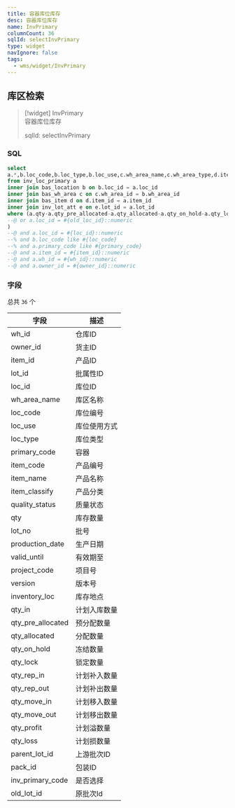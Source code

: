 ```yaml
---
title: 容器库位库存
desc: 容器库位库存
name: InvPrimary
columnCount: 36
sqlId: selectInvPrimary
type: widget
navIgnore: false
tags:
  - wms/widget/InvPrimary
---
```


## 库区检索
>[!widget] InvPrimary  
> 容器库位库存  
> 
> sqlId: selectInvPrimary
  
### SQL
```sql
select
a.*,b.loc_code,b.loc_type,b.loc_use,c.wh_area_name,c.wh_area_type,d.item_code,d.item_name,d.item_classify,e.*,'1' as inv_primary_code,a.lot_id as old_lot_id
from inv_loc_primary a
inner join bas_location b on b.loc_id = a.loc_id
inner join bas_wh_area c on c.wh_area_id = b.wh_area_id
inner join bas_item d on d.item_id = a.item_id
inner join inv_lot_att e on e.lot_id = a.lot_id
where (a.qty-a.qty_pre_allocated-a.qty_allocated-a.qty_on_hold-a.qty_lock-a.qty_rep_out-a.qty_move_out-a.qty_loss > 0
--@ or a.loc_id = #{old_loc_id}::numeric
)
--@ and a.loc_id = #{loc_id}::numeric
--% and b.loc_code like #{loc_code}
--% and a.primary_code like #{primary_code}
--@ and a.item_id = #{item_id}::numeric
--@ and a.wh_id = #{wh_id}::numeric
--@ and a.owner_id = #{owner_id}::numeric
```

### 字段
总共 `36` 个

| 字段  | 描述  |
| --- | --- |
| wh_id | 仓库ID |
| owner_id | 货主ID |
| item_id | 产品ID |
| lot_id | 批属性ID |
| loc_id | 库位ID |
| wh_area_name | 库区名称 |
| loc_code | 库位编号 |
| loc_use | 库位使用方式 |
| loc_type | 库位类型 |
| primary_code | 容器 |
| item_code | 产品编号 |
| item_name | 产品名称 |
| item_classify | 产品分类 |
| quality_status | 质量状态 |
| qty | 库存数量 |
| lot_no | 批号 |
| production_date | 生产日期 |
| valid_until | 有效期至 |
| project_code | 项目号 |
| version | 版本号 |
| inventory_loc | 库存地点 |
| qty_in | 计划入库数量 |
| qty_pre_allocated | 预分配数量 |
| qty_allocated | 分配数量 |
| qty_on_hold | 冻结数量 |
| qty_lock | 锁定数量 |
| qty_rep_in | 计划补入数量 |
| qty_rep_out | 计划补出数量 |
| qty_move_in | 计划移入数量 |
| qty_move_out | 计划移出数量 |
| qty_profit | 计划溢数量 |
| qty_loss | 计划损数量 |
| parent_lot_id | 上游批次ID |
| pack_id | 包装ID |
| inv_primary_code | 是否选择 |
| old_lot_id | 原批次Id |

